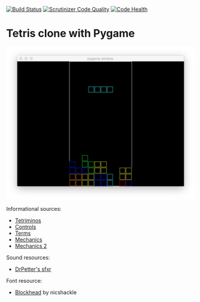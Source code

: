 [![Build Status](https://scrutinizer-ci.com/g/fpietka/py-tetris/badges/build.png?b=master)](https://scrutinizer-ci.com/g/fpietka/py-tetris/build-status/master) [![Scrutinizer Code Quality](https://scrutinizer-ci.com/g/fpietka/py-tetris/badges/quality-score.png?b=master)](https://scrutinizer-ci.com/g/fpietka/py-tetris/?branch=master) [![Code Health](https://landscape.io/github/fpietka/py-tetris/master/landscape.svg?style=flat)](https://landscape.io/github/fpietka/py-tetris/master)

# Tetris clone with Pygame

![py-tetris](docs/py-tetris.png "py-tetris")

Informational sources:
* [Tetriminos](http://strategywiki.org/wiki/Tetris_Party/Tetriminos)
* [Controls](http://www.tetrisfriends.com/help/tips_appendix.php#controls)
* [Terms](http://www.tetrisfriends.com/help/tips_appendix.php#tetristerminology)
* [Mechanics](http://meatfighter.com/nintendotetrisai/)
* [Mechanics 2](http://www.colinfahey.com/tetris/tetris.html)

Sound resources:
* [DrPetter's sfxr](http://www.drpetter.se/project_sfxr.html)

Font resource:
* [Blockhead](http://www.dafont.com/fr/blockhead-ns.font) by nicshackle
